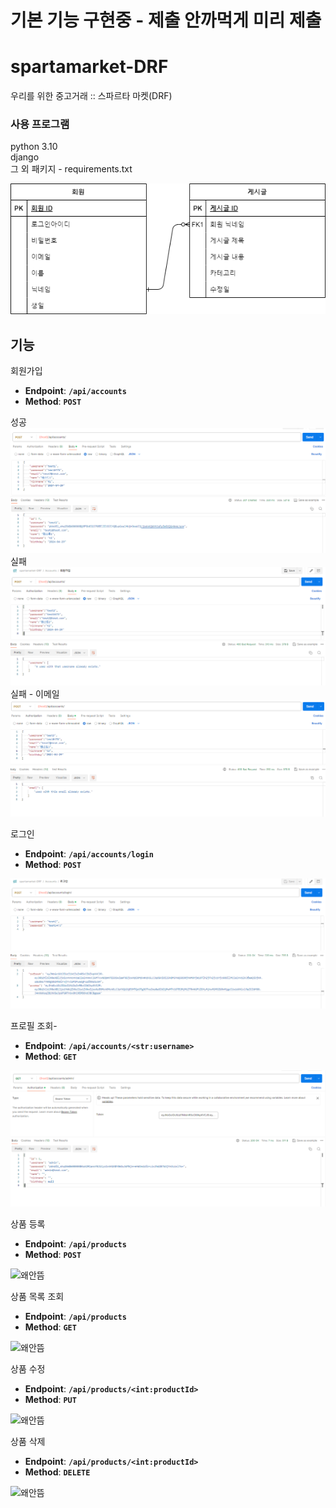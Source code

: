 # 기본 기능 구현중 - 제출 안까먹게 미리 제출
# spartamarket-DRF
우리를 위한 중고거래 :: 스파르타 마켓(DRF)

### 사용 프로그램
python 3.10\
django\
그 외 패키지 - requirements.txt

<img src="static/images/spartamarket-DRF.png" alt="왜안뜸"/>

## 기능
회원가입
- **Endpoint**: **`/api/accounts`**
- **Method**: **`POST`**

성공\
<img src="static/images/signupsuccess.PNG" alt="왜안뜸"/>\
실패\
<img src="static/images/signupfail.PNG" alt="왜안뜸"/>\
실패 - 이메일\
<img src="static/images/signupfail_email.PNG" alt="왜안뜸"/>

로그인
- **Endpoint**: **`/api/accounts/login`**
- **Method**: **`POST`**

<img src="static/images/loginview.PNG" alt="왜안뜸"/>

프로필 조회- 
- **Endpoint**: **`/api/accounts/<str:username>`**
- **Method**: **`GET`**

<img src="static/images/profileview.PNG" alt="왜안뜸"/>

상품 등록
- **Endpoint**: **`/api/products`**
- **Method**: **`POST`**

<img src="static/images/#" alt="왜안뜸"/>

상품 목록 조회
- **Endpoint**: **`/api/products`**
- **Method**: **`GET`**

<img src="static/images/#" alt="왜안뜸"/>

상품 수정
- **Endpoint**: **`/api/products/<int:productId>`**
- **Method**: **`PUT`**

<img src="static/images/#" alt="왜안뜸"/>

상품 삭제
- **Endpoint**: **`/api/products/<int:productId>`**
- **Method**: **`DELETE`**

<img src="static/images/#" alt="왜안뜸"/>

